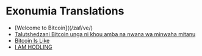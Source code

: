 # Exonumia Translations

<LanguageDropdown/>

- [Welcome to Bitcoin]((/zaf/ve/)
- [Talutshedzani Bitcoin unga ni khou amba na nwana wa minwaha mitanu](/zaf/ve/explain-bitcoin-like-im-five)
- [Bitcoin Is Like](/zaf/ve/bitcoin-is-like)
- [I AM HODLING](/zaf/ve/i-am-hodling)
